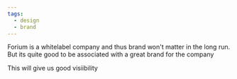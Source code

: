 ```yaml
---
tags:
  - design
  - brand
---
```

Forium is a whitelabel company and thus brand won't matter in the long run. But its quite good to be associated with a great brand for the company

This will give us good visiibility